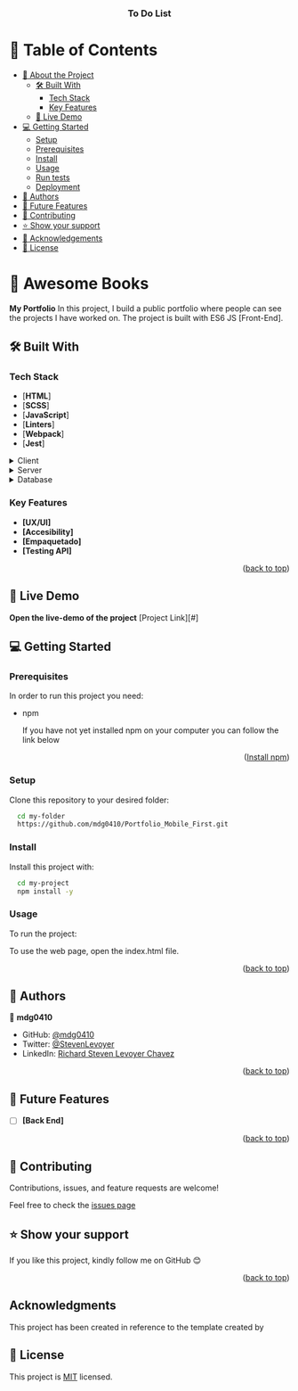 <a name="readme-top"></a>

<div align="center">
  <h3><b>To Do List</b></h3>
</div>

<!-- TABLE OF CONTENTS -->

# 📗 Table of Contents

- [📖 About the Project](#about-project)
  - [🛠 Built With](#built-with)
    - [Tech Stack](#tech-stack)
    - [Key Features](#key-features)
  - [🚀 Live Demo](#live-demo)
- [💻 Getting Started](#getting-started)
  - [Setup](#setup)
  - [Prerequisites](#prerequisites)
  - [Install](#install)
  - [Usage](#usage)
  - [Run tests](#run-tests)
  - [Deployment](#triangular_flag_on_post-deployment)
- [👥 Authors](#authors)
- [🔭 Future Features](#future-features)
- [🤝 Contributing](#contributing)
- [⭐️ Show your support](#support)
- [🙏 Acknowledgements](#acknowledgements)
- [📝 License](#license)

<!-- PROJECT DESCRIPTION -->

# 📖 Awesome Books<a name="about-project"></a>

**My Portfolio** In this project, I build a public portfolio where people can see the projects I have worked on.
The project is built with ES6 JS [Front-End].

## 🛠 Built With <a name="built-with"></a>

### Tech Stack <a name="tech-stack"></a>

- [**HTML**]
- [**SCSS**]
- [**JavaScript**]
- [**Linters**]
- [**Webpack**]
- [**Jest**]

<details>
  <summary>Client</summary>
  <ul>
    <li><a href="https://www.w3schools.com/html/default.asp">Html</a></li>
    <li><a href="https://www.w3schools.com/css/default.asp">CSS</a></li>
    <li><a href="https://www.w3schools.com/javascript/default.asp">JavaScript</a></li>
    <li><a href="https://www.geeksforgeeks.org/dom-document-object-model/">DOM</a></li>
    <li><a href="https://webpack.js.org/guides/getting-started/#basic-setup">Webpack</a></li>
    <li><a href="https://jestjs.io/">Jest</a></li>
  </ul>
</details>
<details>
  <summary>Server</summary>
  <ul>
    <li><a href="#">N/A</a></li>
  </ul>
</details>

<details>
<summary>Database</summary>
  <ul>
    <li><a href="#">N/A</a></li>
  </ul>
</details>

<!-- Features -->

### Key Features <a name="key-features"></a>

- **[UX/UI]**
- **[Accesibility]**
- **[Empaquetado]**
- **[Testing API]**

<p align="right">(<a href="#readme-top">back to top</a>)</p>

## 🚀 Live Demo <a name="live-demo"></a>

**Open the live-demo of the project**
[Project Link][#]

<!-- GETTING STARTED -->

## 💻 Getting Started <a name="getting-started"></a>

### Prerequisites

In order to run this project you need:

- npm

  If you have not yet installed npm on your computer you can follow the link below

  <p align="right">(<a href="https://docs.npmjs.com/downloading-and-installing-node-js-and-npm">Install npm</a>)</p>
 
### Setup

Clone this repository to your desired folder:

```sh
  cd my-folder
  https://github.com/mdg0410/Portfolio_Mobile_First.git
```

### Install

Install this project with:

```sh
  cd my-project
  npm install -y
```

### Usage

To run the project:

  To use the web page, open the index.html file.

<p align="right">(<a href="#readme-top">back to top</a>)</p>

<!-- AUTHORS -->

## 👥 Authors <a name="authors"></a>

👤 **mdg0410**

- GitHub: [@mdg0410](https://github.com/mdg0410/)
- Twitter: [@StevenLevoyer](https://twitter.com/StevenLevoyer)
- LinkedIn: [Richard Steven Levoyer Chavez](https://www.linkedin.com/in/richard-steven-levoyer-chavez-9b902525b/)

<p align="right">(<a href="#readme-top">back to top</a>)</p>

<!-- FUTURE FEATURES -->

## 🔭 Future Features <a name="future-features"></a>

- [ ] **[Back End]**

<p align="right">(<a href="#readme-top">back to top</a>)</p>

## 🤝 Contributing

Contributions, issues, and feature requests are welcome!

Feel free to check the [issues page](https://github.com/mdg0410/To-Do-List/issues)

## ⭐️ Show your support <a name="support"></a>

If you like this project, kindly follow me on GitHub 😊

<p align="right">(<a href="#readme-top">back to top</a>)</p>

## Acknowledgments

This project has been created in reference to the template created by

## 📝 License
This project is [MIT](https://github.com/mdg0410/To-Do-List/blob/main/LICENSE) licensed.
